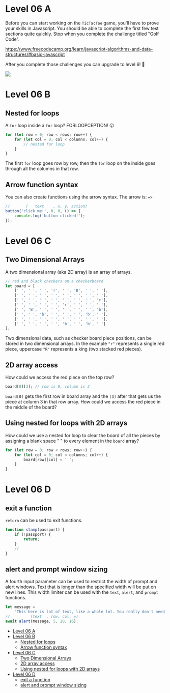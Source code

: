 # Level 06 A

Before you can start working on the `TicTacToe` game, you'll have to prove your skills in Javascript. You should be able to complete the first few test sections quite quickly. Stop when you complete the challenge titled "Golf Code".

<https://www.freecodecamp.org/learn/javascript-algorithms-and-data-structures/#basic-javascript>

After you complete those challenges you can upgrade to level 6! 🥳

![](https://elasticbeanstalk-us-east-2-651921832906.s3.us-east-2.amazonaws.com/QuintOS/bootScreen4.jpg)

# Level 06 B

## Nested for loops

A `for` loop inside a `for` loop? FORLOOPCEPTION! 😮

```js
for (let row = 0; row < rows; row++) {
	for (let col = 0; col < columns; col++) {
		// nested for loop
	}
}
```

The first `for` loop goes row by row, then the `for` loop on the inside goes through all the columns in that row.

## Arrow function syntax

You can also create functions using the arrow syntax. The arrow is: `=>`

```js
//       (   text    , x, y, action)
button('click me!', 0, 0, () => {
	console.log('button clicked!');
});
```

# Level 06 C

## Two Dimensional Arrays

A two dimensional array (aka 2D array) is an array of arrays.

```js
// red and black checkers on a checkerboard
let board = [
	[' ', ' ', ' ', 'r', ' ', 'B', ' ', ' '],
	[' ', ' ', ' ', ' ', ' ', ' ', ' ', ' '],
	[' ', ' ', ' ', ' ', ' ', ' ', ' ', 'r'],
	[' ', ' ', ' ', ' ', 'r', ' ', ' ', ' '],
	[' ', 'B', ' ', ' ', ' ', ' ', ' ', 'b'],
	[' ', ' ', 'b', ' ', ' ', ' ', 'b', ' '],
	[' ', ' ', ' ', ' ', ' ', ' ', ' ', ' '],
	[' ', ' ', ' ', ' ', 'b', ' ', 'b', ' ']
];
```

Two dimensional data, such as checker board piece positions, can be stored in two dimensional arrays. In the example `"r"` represents a single red piece, uppercase `"R"` represents a king (two stacked red pieces).

## 2D array access

How could we access the red piece on the top row?

```js
board[0][3]; // row is 0, column is 3
```

`board[0]` gets the first row in board array and the `[3]` after that gets us the piece at column 3 in that row array. How could we access the red piece in the middle of the board?

## Using nested for loops with 2D arrays

How could we use a nested for loop to clear the board of all the pieces by assigning a blank space " " to every element in the `board` array?

```js
for (let row = 0; row < rows; row++) {
	for (let col = 0; col < columns; col++) {
		board[row][col] = ' ';
	}
}
```

# Level 06 D

## exit a function

`return` can be used to exit functions.

```js
function stamp(passport) {
	if (!passport) {
		return;
	}
	//
}
```

## alert and prompt window sizing

A fourth input parameter can be used to restrict the width of prompt and alert windows. Text that is longer than the specified width will be put on new lines. This width limiter can be used with the `text`, `alert`, and `prompt` functions.

```js
let message =
	"This here is lot of text, like a whole lot. You really don't need to read all of it. You can stop reading this now, it is not important. This is just filler text. I don't know why you're still reading it. Just kidding I want you to read all of it so please keep reading this! You have to read it. Did you stop reading? Well that's too bad there was a suprise at the end. Just kidding again, there is not. Stop reading now though, I'm serious you will only be disappointed. There is nothing special at the end of this long paragraph. This paragraph is not the credits of a Marvel movie! Skip to the end please. Wow, now you're almost at the end. Alright you did it, this is the end of the paragraph.";
//         (text  , row, col, w)
await alert(message, 5, 20, 16);
```

- [Level 06 A](#level-06-a)
- [Level 06 B](#level-06-b)
	- [Nested for loops](#nested-for-loops)
	- [Arrow function syntax](#arrow-function-syntax)
- [Level 06 C](#level-06-c)
	- [Two Dimensional Arrays](#two-dimensional-arrays)
	- [2D array access](#2d-array-access)
	- [Using nested for loops with 2D arrays](#using-nested-for-loops-with-2d-arrays)
- [Level 06 D](#level-06-d)
	- [exit a function](#exit-a-function)
	- [alert and prompt window sizing](#alert-and-prompt-window-sizing)
